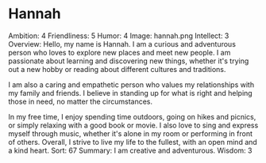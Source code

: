 # Hannah

Ambition: 4
Friendliness: 5
Humor: 4
Image: hannah.png
Intellect: 3
Overview: Hello, my name is Hannah. I am a curious and adventurous person who loves to explore new places and meet new people. I am passionate about learning and discovering new things, whether it's trying out a new hobby or reading about different cultures and traditions.

I am also a caring and empathetic person who values my relationships with my family and friends. I believe in standing up for what is right and helping those in need, no matter the circumstances.

In my free time, I enjoy spending time outdoors, going on hikes and picnics, or simply relaxing with a good book or movie. I also love to sing and express myself through music, whether it's alone in my room or performing in front of others.
Overall, I strive to live my life to the fullest, with an open mind and a kind heart.
Sort: 67
Summary: I am creative and adventurous.
Wisdom: 3